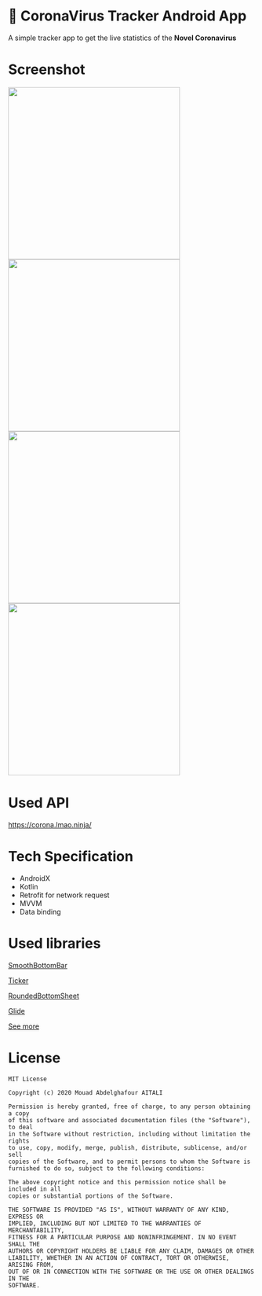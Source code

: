 # 🦠 CoronaVirus Tracker Android App

A simple tracker app to get the live statistics of the **Novel Coronavirus**

# Screenshot 

<img src="https://i.imgur.com/fxI2qyB.jpg" height="350em"/> <img src="https://i.imgur.com/eLYAs67.jpg" height="350em"/> <img src="https://i.imgur.com/DW4IO6T.jpg" height="350em"/> <img src="https://i.imgur.com/yEq4SwA.jpg" height="350em"/>


# Used API  

https://corona.lmao.ninja/ 

#  Tech Specification
- AndroidX
- Kotlin
- Retrofit for network request
- MVVM
- Data binding

# Used libraries 

[SmoothBottomBar](https://github.com/ibrahimsn98/SmoothBottomBar)

[Ticker](https://github.com/robinhood/ticker)

[RoundedBottomSheet](https://github.com/Deishelon/RoundedBottomSheet)

[Glide](https://github.com/bumptech/glide/)

[See more](https://github.com/Mouadabdelghafouraitali/coronavirus_tracker_Kotlin/blob/master/app/build.gradle)

# License

    MIT License

    Copyright (c) 2020 Mouad Abdelghafour AITALI

    Permission is hereby granted, free of charge, to any person obtaining a copy
    of this software and associated documentation files (the "Software"), to deal
    in the Software without restriction, including without limitation the rights
    to use, copy, modify, merge, publish, distribute, sublicense, and/or sell
    copies of the Software, and to permit persons to whom the Software is
    furnished to do so, subject to the following conditions:

    The above copyright notice and this permission notice shall be included in all
    copies or substantial portions of the Software.

    THE SOFTWARE IS PROVIDED "AS IS", WITHOUT WARRANTY OF ANY KIND, EXPRESS OR
    IMPLIED, INCLUDING BUT NOT LIMITED TO THE WARRANTIES OF MERCHANTABILITY,
    FITNESS FOR A PARTICULAR PURPOSE AND NONINFRINGEMENT. IN NO EVENT SHALL THE
    AUTHORS OR COPYRIGHT HOLDERS BE LIABLE FOR ANY CLAIM, DAMAGES OR OTHER
    LIABILITY, WHETHER IN AN ACTION OF CONTRACT, TORT OR OTHERWISE, ARISING FROM,
    OUT OF OR IN CONNECTION WITH THE SOFTWARE OR THE USE OR OTHER DEALINGS IN THE
    SOFTWARE.
